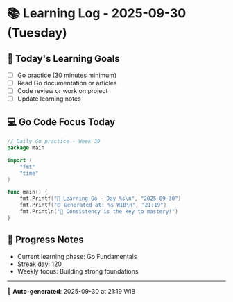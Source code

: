 # 📚 Learning Log - 2025-09-30 (Tuesday)

## 🎯 Today's Learning Goals
- [ ] Go practice (30 minutes minimum)
- [ ] Read Go documentation or articles
- [ ] Code review or work on project
- [ ] Update learning notes

## 💻 Go Code Focus Today
```go
// Daily Go practice - Week 39
package main

import (
    "fmt"
    "time"
)

func main() {
    fmt.Printf("🚀 Learning Go - Day %s\n", "2025-09-30")
    fmt.Printf("⏰ Generated at: %s WIB\n", "21:19")
    fmt.Println("💪 Consistency is the key to mastery!")
}
```

## 🌟 Progress Notes
- Current learning phase: Go Fundamentals
- Streak day: 120
- Weekly focus: Building strong foundations

---
**🤖 Auto-generated**: 2025-09-30 at 21:19 WIB

